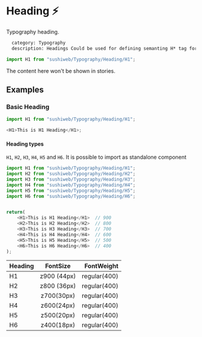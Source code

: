 # Heading :zap:

Typography heading.

```meta
  category: Typography
  description: Headings Could be used for defining semanting H* tag for highlighting text
```

```js
import H1 from "sushiweb/Typography/Heading/H1";
```

<!-- Brief summary of what the component is, and what it's for. -->

<!-- STORY -->

<!-- STORY HIDE START -->

The content here won't be shown in stories.

<!-- STORY HIDE END -->

## Examples

### Basic Heading

```js
import H1 from "sushiweb/Typography/Heading/H1";

<H1>This is H1 Heading</H1>;
```

#### Heading types

`H1`, `H2`, `H3`, `H4`, `H5` and `H6`. It is possible to import as standalone component

```js
import H1 from "sushiweb/Typography/Heading/H1";
import H2 from "sushiweb/Typography/Heading/H2";
import H3 from "sushiweb/Typography/Heading/H3";
import H4 from "sushiweb/Typography/Heading/H4";
import H5 from "sushiweb/Typography/Heading/H5";
import H6 from "sushiweb/Typography/Heading/H6";


return(
    <H1>This is H1 Heading</H1>  // 900
    <H2>This is H2 Heading</H2>  // 800
    <H3>This is H3 Heading</H3>  // 700
    <H4>This is H4 Heading</H4>  // 600
    <H5>This is H5 Heading</H5>  // 500
    <H6>This is H6 Heading</H6>  // 400
);
```

<!-- PROPS -->

| Heading |  FontSize   |   FontWeight |
| ------- | :---------: | -----------: |
| H1      | z900 (44px) | regular(400) |
| H2      | z800 (36px) | regular(400) |
| H3      | z700(30px)  | regular(400) |
| H4      | z600(24px)  | regular(400) |
| H5      | z500(20px)  | regular(400) |
| H6      | z400(18px)  | regular(400) |
